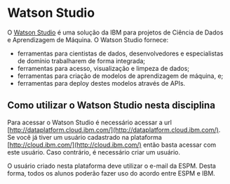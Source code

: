 # Watson Studio

O [Watson Studio](http://dataplatform.cloud.ibm.com/) é uma solução da IBM para projetos 
de Ciência de Dados e Aprendizagem de Máquina. O Watson Studio fornece: 

* ferramentas para cientistas de dados, desenvolvedores e especialistas de domínio
trabalharem de forma integrada;
* ferramentas para acesso, visualização e limpeza de dados;
* ferramentas para criação de modelos de aprendizagem de máquina, e;
* ferramentas para deploy destes modelos através de APIs. 

## Como utilizar o Watson Studio nesta disciplina

Para acessar o Watson Studio é necessário acessar a url [http://dataplatform.cloud.ibm.com/](http://dataplatform.cloud.ibm.com/). Se você já tiver um usuário cadastrado na plataforma [http://cloud.ibm.com/](http://cloud.ibm.com/) então basta acessar com este usuário. Caso contrário, é necessário criar um usuário. 

O usuário criado nesta plataforma deve utilizar o e-mail da ESPM. Desta forma, todos os alunos poderão fazer 
uso do acordo entre ESPM e IBM. 

